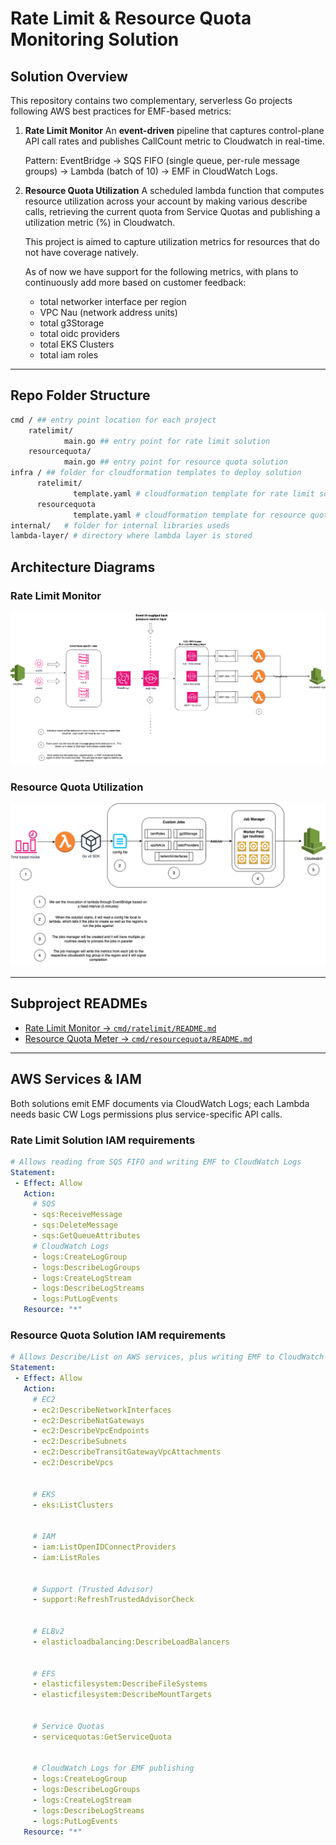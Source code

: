 # Rate Limit & Resource Quota Monitoring Solution


## Solution Overview


This repository contains two complementary, serverless Go projects following AWS best practices for EMF-based metrics:


1. **Rate Limit Monitor** 
  An **event-driven** pipeline that captures control-plane API call rates and publishes CallCount metric to Cloudwatch in real-time.
  
    Pattern: EventBridge → SQS FIFO (single queue, per-rule message groups) → Lambda (batch of 10) → EMF in CloudWatch Logs.


2. **Resource Quota Utilization** 
  A scheduled lambda function that computes resource utilization across your account by making various describe calls, retrieving the current quota from Service Quotas and publishing a utilization metric (%) in Cloudwatch. 

    This project is aimed to capture utilization metrics for resources that do not have coverage natively. 

    As of now we have support for the following metrics, with plans to continuously add more based on customer feedback: 
  
    - total networker interface per region
    - VPC Nau (network address units)
    - total g3Storage 
    - total oidc providers
    - total EKS Clusters
    - total iam roles
   



---
## Repo Folder Structure
```bash
cmd / ## entry point location for each project
    ratelimit/
            main.go ## entry point for rate limit solution
    resourcequota/
            main.go ## entry point for resource quota solution
infra / ## folder for cloudformation templates to deploy solution 
      ratelimit/
              template.yaml # cloudformation template for rate limit solution
      resourcequota
              template.yaml # cloudformation template for resource quota solution 
internal/   # folder for internal libraries useds
lambda-layer/ # directory where lambda layer is stored

```

## Architecture Diagrams


### Rate Limit Monitor 
![Rate Limit Architecture](media/rate-limit-solution.png)


### Resource Quota Utilization 
![Resource Quota Architecture](media/resource-quota-solution.png)


---


## Subproject READMEs


- [Rate Limit Monitor → `cmd/ratelimit/README.md`](cmd/ratelimit/README.md) 
- [Resource Quota Meter → `cmd/resourcequota/README.md`](cmd/resourcequota/README.md)


---


## AWS Services & IAM


Both solutions emit EMF documents via CloudWatch Logs; each Lambda needs basic CW Logs permissions plus service-specific API calls.


### Rate Limit Solution IAM requirements


```yaml
# Allows reading from SQS FIFO and writing EMF to CloudWatch Logs
Statement:
 - Effect: Allow
   Action:
     # SQS
     - sqs:ReceiveMessage
     - sqs:DeleteMessage
     - sqs:GetQueueAttributes
     # CloudWatch Logs
     - logs:CreateLogGroup
     - logs:DescribeLogGroups
     - logs:CreateLogStream
     - logs:DescribeLogStreams
     - logs:PutLogEvents
   Resource: "*"
```
### Resource Quota Solution IAM requirements
```yaml
# Allows Describe/List on AWS services, plus writing EMF to CloudWatch Logs
Statement:
 - Effect: Allow
   Action:
     # EC2
     - ec2:DescribeNetworkInterfaces
     - ec2:DescribeNatGateways
     - ec2:DescribeVpcEndpoints
     - ec2:DescribeSubnets
     - ec2:DescribeTransitGatewayVpcAttachments
     - ec2:DescribeVpcs


     # EKS
     - eks:ListClusters


     # IAM
     - iam:ListOpenIDConnectProviders
     - iam:ListRoles


     # Support (Trusted Advisor)
     - support:RefreshTrustedAdvisorCheck


     # ELBv2
     - elasticloadbalancing:DescribeLoadBalancers


     # EFS
     - elasticfilesystem:DescribeFileSystems
     - elasticfilesystem:DescribeMountTargets


     # Service Quotas
     - servicequotas:GetServiceQuota


     # CloudWatch Logs for EMF publishing
     - logs:CreateLogGroup
     - logs:DescribeLogGroups
     - logs:CreateLogStream
     - logs:DescribeLogStreams
     - logs:PutLogEvents
   Resource: "*"
```
